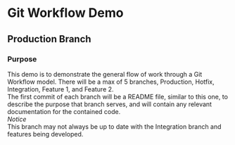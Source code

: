 # Git Workflow Demo
## Production Branch
### Purpose
This demo is to demonstrate the general flow of work through a Git Workflow model. There will be a max of 5 branches, Production, Hotfix, Integration, Feature 1, and Feature 2. \
The first commit of each branch will be a README file, similar to this one, to describe the purpose that branch serves, and will contain any relevant documentation for the contained code. \
*Notice* \
This branch may not always be up to date with the Integration branch and features being developed. 
